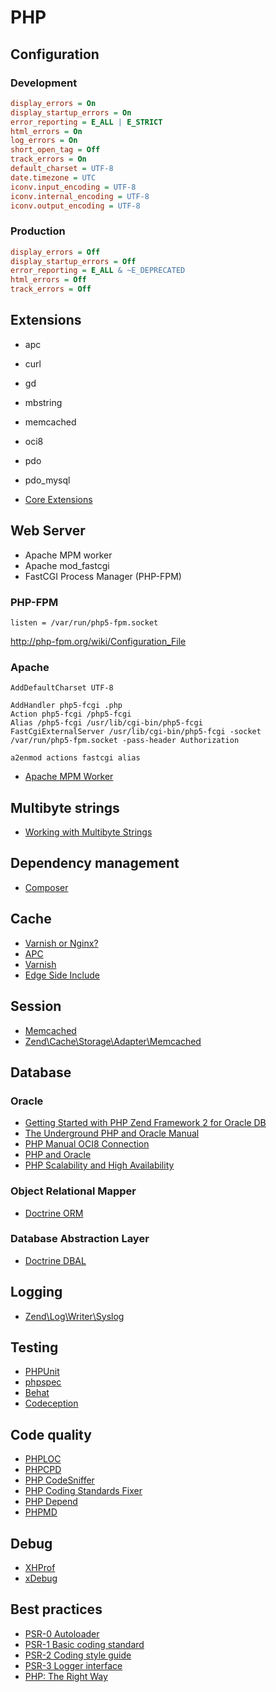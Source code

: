 PHP
===

Configuration
-------------

### Development

```ini
display_errors = On
display_startup_errors = On
error_reporting = E_ALL | E_STRICT
html_errors = On
log_errors = On
short_open_tag = Off
track_errors = On
default_charset = UTF-8
date.timezone = UTC
iconv.input_encoding = UTF-8
iconv.internal_encoding = UTF-8
iconv.output_encoding = UTF-8
```

### Production

```ini
display_errors = Off
display_startup_errors = Off
error_reporting = E_ALL & ~E_DEPRECATED
html_errors = Off
track_errors = Off
```


Extensions
----------

* apc
* curl
* gd
* mbstring
* memcached
* oci8
* pdo
* pdo_mysql

* [Core Extensions](http://www.php.net/manual/en/extensions.membership.php)


Web Server
----------

* Apache MPM worker
* Apache mod_fastcgi
* FastCGI Process Manager (PHP-FPM)

### PHP-FPM

```
listen = /var/run/php5-fpm.socket
```

http://php-fpm.org/wiki/Configuration_File

### Apache

```
AddDefaultCharset UTF-8
```

```
AddHandler php5-fcgi .php
Action php5-fcgi /php5-fcgi
Alias /php5-fcgi /usr/lib/cgi-bin/php5-fcgi
FastCgiExternalServer /usr/lib/cgi-bin/php5-fcgi -socket /var/run/php5-fpm.socket -pass-header Authorization
```

```
a2enmod actions fastcgi alias
```

* [Apache MPM Worker](http://httpd.apache.org/docs/2.2/mod/worker.html)


Multibyte strings
-----------------

* [Working with Multibyte Strings](http://www.sitepoint.com/working-with-multibyte-strings)


Dependency management
---------------------

* [Composer](https://getcomposer.org)


Cache
-----

* [Varnish or Nginx?](https://speakerdeck.com/thijsferyn/varnish-or-nginx-symfony-live)
* [APC](http://www.php.net/manual/en/apc.configuration.php)
* [Varnish](https://www.varnish-cache.org)
* [Edge Side Include](https://github.com/SocalNick/ScnEsiWidget)


Session
-------

* [Memcached](http://php.net/manual/en/memcached.sessions.php)
* [Zend\Cache\Storage\Adapter\Memcached](http://framework.zend.com/manual/2.2/en/modules/zend.cache.storage.adapter.html#the-memcached-adapter)

Database
--------

### Oracle

* [Getting Started with PHP Zend Framework 2 for Oracle DB](https://blogs.oracle.com/opal/entry/getting_started_with_php_zend)
* [The Underground PHP and Oracle Manual](http://www.oracle.com/technetwork/topics/php/201212-ug-php-oracle-1884760.pdf)
* [PHP Manual OCI8 Connection](http://php.net/manual/en/oci8.connection.php)
* [PHP and Oracle](https://blogs.oracle.com/opal)
* [PHP Scalability and
High Availability](http://www.oracle.com/technetwork/topics/php/php-scalability-ha-twp-128842.pdf)

### Object Relational Mapper

* [Doctrine ORM](http://www.doctrine-project.org/projects/orm.html)

### Database Abstraction Layer

* [Doctrine DBAL](http://www.doctrine-project.org/projects/dbal.html)


Logging
-------

* [Zend\Log\Writer\Syslog](http://framework.zend.com/apidoc/2.1/classes/Zend.Log.Writer.Syslog.html)


Testing
-------

* [PHPUnit](https://github.com/sebastianbergmann/phpunit)
* [phpspec](http://www.phpspec.net)
* [Behat](http://behat.org)
* [Codeception](http://codeception.com)


Code quality
------------

* [PHPLOC](https://github.com/sebastianbergmann/phploc)
* [PHPCPD](https://github.com/sebastianbergmann/phpcpd)
* [PHP CodeSniffer](http://pear.php.net/package/PHP_CodeSniffer)
* [PHP Coding Standards Fixer](http://cs.sensiolabs.org)
* [PHP Depend](http://pdepend.org)
* [PHPMD](http://phpmd.org)


Debug
-----

* [XHProf](https://github.com/facebook/xhprof)
* [xDebug](http://xdebug.org)


Best practices
--------------

* [PSR-0 Autoloader](https://github.com/php-fig/fig-standards/blob/master/accepted/PSR-0.md)
* [PSR-1 Basic coding standard](https://github.com/php-fig/fig-standards/blob/master/accepted/PSR-1-basic-coding-standard.md)
* [PSR-2 Coding style guide](https://github.com/php-fig/fig-standards/blob/master/accepted/PSR-2-coding-style-guide.md)
* [PSR-3 Logger interface](https://github.com/php-fig/fig-standards/blob/master/accepted/PSR-3-logger-interface.md)
* [PHP: The Right Way](http://www.phptherightway.com)
